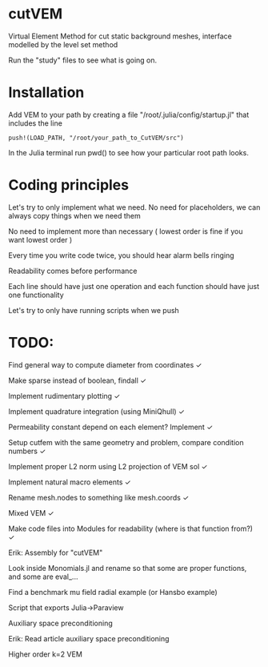 # cutVEM
Virtual Element Method for cut static background meshes, interface modelled by the level set method

Run the "study" files to see what is going on.

# Installation

Add VEM to your path by creating a file "/root/.julia/config/startup.jl" that includes the line

```push!(LOAD_PATH, "/root/your_path_to_CutVEM/src")```

In the Julia terminal run pwd() to see how your particular root path looks. 

# Coding principles
Let's try to only implement what we need. No need for placeholders, we can always copy things when we need them

No need to implement more than necessary ( lowest order is fine if you want lowest order )

Every time you write code twice, you should hear alarm bells ringing

Readability comes before performance

Each line should have just one operation and each function should have just one functionality

Let's try to only have running scripts when we push


<!-- # LSM:
(1.5 Write more stable time FD, optionally needed)
2. Fix Reinit
3. Get method for calculating curvature flow
4. Implement ways of getting curves.. need sampled data -->

# TODO:

Find general way to compute diameter from coordinates ✓

Make sparse instead of boolean, findall ✓

Implement rudimentary plotting ✓

Implement quadrature integration (using MiniQhull) ✓

Permeability constant depend on each element? Implement ✓

Setup cutfem with the same geometry and problem, compare condition numbers ✓

Implement proper L2 norm using L2 projection of VEM sol ✓

Implement natural macro elements ✓

Rename mesh.nodes to something like mesh.coords ✓

Mixed VEM ✓

Make code files into Modules for readability (where is that function from?) ✓

Erik: Assembly for "cutVEM"

Look inside Monomials.jl and rename so that some are proper functions, and some are eval_...

Find a benchmark mu field radial example (or Hansbo example)

Script that exports Julia->Paraview

Auxiliary space preconditioning

Erik: Read article auxiliary space preconditioning

Higher order k=2 VEM
